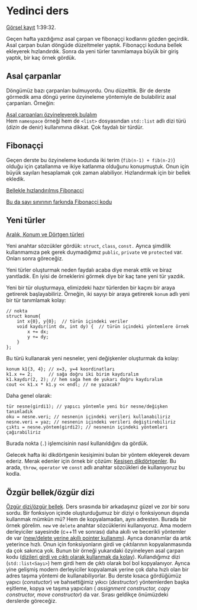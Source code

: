 Yedinci ders
====

[Görsel kayıt](https://drive.google.com/file/d/1n6_-fDBSnLnbIM4GPM2d7P7gvJbVevqj) 1:39:32. 

Geçen hafta yazdığımız asal çarpan ve fibonaççi kodlarını gözden geçirdik. 
Asal çarpan bulan döngüde düzeltmeler yaptık. Fibonaççi koduna bellek ekleyerek hızlandırdık.
Sonra da yeni türler tanımlamaya büyük bir giriş yaptık, bir kaç örnek gördük.

Asal çarpanlar
---- 

Döngümüz bazı çarpanları bulmuyordu. Onu düzelttik. Bir de derste görmedik ama 
döngü yerine özyineleme yöntemiyle de bulabiliriz asal çarpanları. Örneğin:  

[Asal çarpanları özyineleyerek bulalım](https://www.onlinegdb.com/fIuuPTf33)  
Hem `namespace` örneği hem de `<list>` dosyasından `std::list` adlı dizi türü (*dizin* de denir) kullanımına dikkat. Çok faydalı bir türdür.

Fibonaççi
----

Geçen derste bu özyineleme kodunda iki terim (`fib(n-1) + fib(n-2)`) olduğu için 
çatallanma ve ikiye katlanma olduğunu konuşmuştuk. Onun için büyük sayıları hesaplamak 
çok zaman alabiliyor. Hızlandırmak için bir bellek ekledik.

[Bellekle hızlandırılmış Fibonaççi](https://onlinegdb.com/XpOcEU6jD) 
    
[Bu da sayı sınırının farkında Fibonaççi kodu](https://www.onlinegdb.com/9zcoMg7HN)  

Yeni türler
----

[Aralık, Konum ve Dörtgen türleri](https://onlinegdb.com/3fk-Akokh)

Yeni anahtar sözcükler gördük: `struct`, `class`, `const.` Ayrıca şimdilik kullanmamıza
pek gerek duymadığımız `public`, `private` ve `protected` var. Onları sonra göreceğiz.   

Yeni türler oluşturmak neden faydalı acaba diye merak ettik ve biraz yanıtladık. 
En iyisi de örneklerini görmek diye bir kaç tane yeni tür yazdık. 

Yeni bir tür oluşturmaya, elimizdeki hazır türlerden bir kaçını bir araya getirerek başlayabiliriz. 
Örneğin, iki sayıyı bir araya getirerek `konum` adlı yeni bir tür tanımlamak kolay:

```
// nokta
struct konum{
    int x{0}, y{0};  // türün içindeki veriler
    void kaydır(int dx, int dy) {  // türün içindeki yöntemlere örnek
        x += dx;
        y += dy;
    }
};
```

Bu türü kullanarak yeni nesneler, yeni değişkenler oluşturmak da kolay: 

```
konum k1{3, 4}; // x=3, y=4 koordinatları
k1.x += 2;      // sağa doğru iki birim kaydıralım
k1.kaydır(2, 2); // hem sağa hem de yukarı doğru kaydıralım
cout << k1.x * k1.y << endl; // ne yazacak?
```

Daha genel olarak:
```
tür nesne(girdi1); // yapıcı yöntemle yeni bir nesne/değişken tanımladık
oku = nesne.veri; // nesnenin içindeki verileri kullanabiliriz
nesne.veri = yaz; // nesnenin içindeki verileri değiştirebiliriz
çıktı = nesne.yöntem(girdi2); // nesnenin içindeki yöntemleri çağırabiliriz
```

Burada nokta (`.`) işlemcisinin nasıl kullanıldığını da gördük. 

Gelecek hafta iki dikdörtgenin kesişimini bulan bir yöntem ekleyerek devam ederiz. Merak edenler için örnek bir çözüm: 
[Kesişen dikdörtgenler](https://www.onlinegdb.com/edit/aUcE6ZaZy). Bu arada, 
`throw`, `operator` ve `const` adlı anahtar sözcükleri de kullanıyoruz bu kodla.

Özgür bellek/özgür dizi
----

[Özgür dizi/özgür bellek](https://www.onlinegdb.com/K0bjhI0l_). Ders sırasında bir arkadaşınız güzel ve zor bir soru sordu. Bir fonksiyon içinde oluşturduğumuz bir diziyi o fonksiyonun dışında kullanmak mümkün mü? Hem de kopyalamadan, aynı adresten. Burada bir örnek görelim. `new` ve `delete` anahtar sözcüklerini kullanıyoruz. Ama modern derleyiciler sayesinde (c++11 ve sonrası) daha akıllı ve becerikli yöntemler de var ([new/delete yerine akıllı pointer kullanımı](https://stackoverflow.com/questions/22146094/why-should-i-use-a-pointer-rather-than-the-object-itself/22146244#22146244)). Ayrıca donanımlar da artık yeterince hızlı. Onun için fonksiyonların girdi ve çıktılarının kopyalanmasında da çok sakınca yok. Bunun bir örneği yukarıdaki özyineleyen asal çarpan kodu ([dizileri girdi ve çıktı olarak kullanmak da kolay](https://www.onlinegdb.com/fIuuPTf33)). Kullandığımız dizi (`std::list<Sayı>`) hem girdi hem de çıktı olarak bol bol kopyalanıyor. Ayrıca yine gelişmiş modern derleyiciler kopyalamak yerine çok daha hızlı olan bir adres taşıma yöntemi de kullanabiliyorlar. Bu derste kısaca gördüğümüz yapıcı (*constuctor*) ve bahsettiğimiz yıkıcı (*destructor*) yöntemlerden başka eşitleme, kopya ve taşıma yapıcıları ( *assignment constructor, copy constructor, move constructor*) da var. Sırası geldikçe önümüzdeki derslerde göreceğiz.


